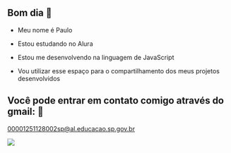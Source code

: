 ## Bom dia 🧋

- Meu nome é Paulo

- Estou estudando no Alura
- Estou me desenvolvendo na linguagem de JavaScript
- Vou utilizar esse espaço para o compartilhamento dos meus projetos desenvolvidos

## Você pode entrar em contato comigo através do gmail: 📱

00001251128002sp@al.educacao.sp.gov.br   

![](https://livedoor.blogimg.jp/uwasainfo/imgs/f/5/f58b3821.gif)
